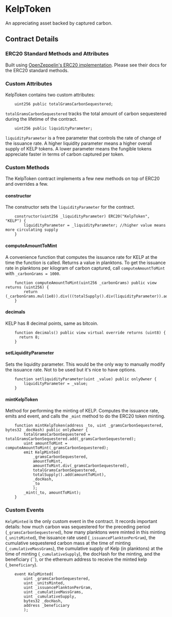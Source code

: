 # KelpToken

An appreciating asset backed by captured carbon.

## Contract Details

### ERC20 Standard Methods and Attributes
Built using [OpenZeppelin's ERC20 implementation](https://docs.openzeppelin.com/contracts/2.x/api/token/erc20). Please see their docs for the ERC20 standard methods.

### Custom Attributes
KelpToken contains two custom attributes: 
```
    uint256 public totalGramsCarbonSequestered;
```

`totalGramsCarbonSequestered` tracks the total amount of carbon sequestered during the lifetime of the contract.

```
    uint256 public liquidityParameter;
```
`liquidityParameter` is a free parameter that controls the rate of change of the issuance rate. A higher liquidity parameter means a higher overall supply of KELP tokens. A lower parameter means the fungible tokens appreciate faster in terms of carbon captured per token.

### Custom Methods
The KelpToken contract implements a few new methods on top of ERC20 and overrides a few.

#### constructor
The constructor sets the `liquidityParameter` for the contract.
```
    constructor(uint256 _liquidityParameter) ERC20("KelpToken", "KELP") {
        liquidityParameter = _liquidityParameter; //higher value means more circulating supply
    }
```
#### computeAmountToMint
A convenience function that computes the issuance rate for KELP at the time the function is called. Returns a value in planktons. To get the issuance rate in planktons per kilogram of carbon captured, call `computeAmountToMint` with `_carbonGrams = 1000`.
```
    function computeAmountToMint(uint256 _carbonGrams) public view returns (uint256) {
        return (_carbonGrams.mul(1e8)).div(((totalSupply().div(liquidityParameter)).add(1)));
    }
```

#### decimals
KELP has 8 decimal points, same as bitcoin.
```
    function decimals() public view virtual override returns (uint8) {
      return 8;
    }
```

#### setLiquidityParameter
Sets the liquidity parameter. This would be the only way to manually modify the issuance rate. Not to be used but it's nice to have options.
```
    function setliquidityParameter(uint _value) public onlyOwner {
        liquidityParameter = _value;
    }
```

#### mintKelpToken
Method for performing the minting of KELP. Computes the issuance rate, emits and event, and calls the `_mint` method to do the ERC20 token minting.
```
    function mintKelpToken(address _to, uint _gramsCarbonSequestered, bytes32 _docHash) public onlyOwner {
        totalGramsCarbonSequestered = totalGramsCarbonSequestered.add(_gramsCarbonSequestered);
        uint amountToMint = computeAmountToMint(_gramsCarbonSequestered);
        emit KelpMinted(
            _gramsCarbonSequestered, 
            amountToMint, 
            amountToMint.div(_gramsCarbonSequestered),
            totalGramsCarbonSequestered,
            totalSupply().add(amountToMint),
            _docHash,
            _to
            );
        _mint(_to, amountToMint);
    }
```




### Custom Events
`KelpMinted` is the only custom event in the contract. It records important details: how much carbon was sequestered for the preceding period (`_gramsCarbonSequestered`), how many planktons were minted in this minting (`_unitsMinted`), the issuance rate used (`_issuancePlanktonPerGram`), the cumulative sequestered carbon mass at the time of minting (`_cumulativeMassGrams`), the cumulative supply of Kelp (in planktons) at the time of minting (`_cumulativeSupply`), the docHash for the minting, and the beneficiary (``), or the ethereum address to receive the minted kelp (`_beneficiary`).

```
    event KelpMinted(
        uint _gramsCarbonSequestered, 
        uint _unitsMinted, 
        uint _issuancePlanktonPerGram,
        uint _cumulativeMassGrams,
        uint _cumulativeSupply,
        bytes32 _docHash,
        address _beneficiary
        );
```
